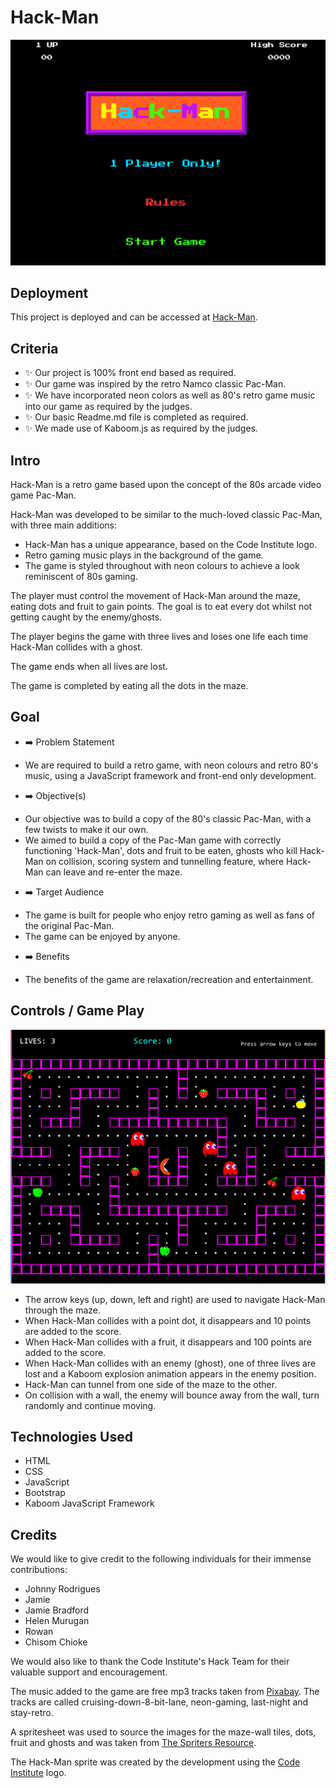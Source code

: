 # Hack-Man

![Hack-man landing page](assets/images/hackman-landing-page.png)


## Deployment

This project is deployed and can be accessed at [Hack-Man](https://joao4569.github.io/Hack-Man/).

## Criteria

- ✨ Our project is 100% front end based as required.
- ✨ Our game was inspired by the retro Namco classic Pac-Man.
- ✨ We have incorporated neon colors as well as 80's retro game music into our game as required by the judges.
- ✨ Our basic Readme.md file is completed as required.
- ✨ We made use of Kaboom.js as required by the judges.

## Intro

Hack-Man is a retro game based upon the concept of the 80s arcade video game Pac-Man.

Hack-Man was developed to be similar to the much-loved classic Pac-Man, with three main additions:
* Hack-Man has a unique appearance, based on the Code Institute logo.
* Retro gaming music plays in the background of the game.
* The game is styled throughout with neon colours to achieve a look reminiscent of 80s gaming.

The player must control the movement of Hack-Man around the maze, eating dots and fruit to gain points. The goal is to eat every dot whilst not getting caught by the enemy/ghosts.

The player begins the game with three lives and loses one life each time Hack-Man collides with a ghost. 

The game ends when all lives are lost.

The game is completed by eating all the dots in the maze.

## Goal

- ➡️ Problem Statement
* We are required to build a retro game, with neon colours and retro 80's music, using a JavaScript framework and front-end only development.

- ➡️ Objective(s)
* Our objective was to build a copy of the 80's classic Pac-Man, with a few twists to make it our own.
* We aimed to build a copy of the Pac-Man game with correctly functioning 'Hack-Man', dots and fruit to be eaten, ghosts who kill Hack-Man on collision, scoring system and tunnelling feature, where Hack-Man can leave and re-enter the maze.

- ➡️ Target Audience
* The game is built for people who enjoy retro gaming as well as fans of the original Pac-Man.
* The game can be enjoyed by anyone.

- ➡️ Benefits
* The benefits of the game are relaxation/recreation and entertainment.

## Controls / Game Play
 
![Hack-Man-Maze](assets/images/hackman-maze.png)

* The arrow keys (up, down, left and right) are used to navigate Hack-Man through the maze. 
* When Hack-Man collides with a point dot, it disappears and 10 points are added to the score. 
* When Hack-Man collides with a fruit, it disappears and 100 points are added to the score. 
* When Hack-Man collides with an enemy (ghost), one of three lives are lost and a Kaboom explosion animation appears in the  enemy position.
* Hack-Man can tunnel from one side of the maze to the other.
* On collision with a wall, the enemy will bounce away from the wall, turn randomly and continue moving.

## Technologies Used
* HTML
* CSS
* JavaScript
* Bootstrap
* Kaboom JavaScript Framework

## Credits
We would like to give credit to the following individuals for their immense contributions:
- Johnny Rodrigues
- Jamie
- Jamie Bradford
- Helen Murugan
- Rowan
- Chisom Chioke

We would also like to thank the Code Institute's Hack Team for their valuable support and encouragement.

The music added to the game are free mp3 tracks taken from [Pixabay](https://pixabay.com/music/). The tracks are called cruising-down-8-bit-lane, neon-gaming, last-night and stay-retro.

A spritesheet was used to source the images for the maze-wall tiles, dots, fruit and ghosts and was taken from [The Spriters Resource](https://www.spriters-resource.com/arcade/pacman/).

The Hack-Man sprite was created by the development using the [Code Institute](https://codeinstitute.net/) logo.

